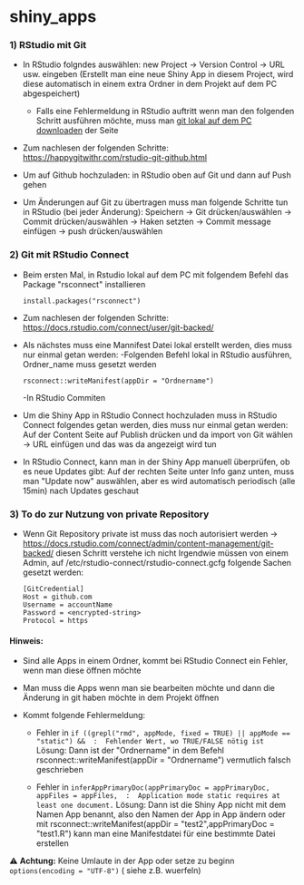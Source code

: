 # shiny_apps

### 1) RStudio mit Git

- In RStudio folgndes auswählen: new Project -> Version Control -> URL usw. eingeben
  	(Erstellt man eine neue Shiny App in diesem Project, wird diese automatisch in einem extra Ordner in dem Projekt auf dem PC abgespeichert)
	- Falls eine Fehlermeldung in RStudio auftritt wenn man den folgenden Schritt ausführen möchte, muss man [git lokal auf dem PC downloaden](https://git-scm.com/downloads) der Seite 

- Zum nachlesen der folgenden Schritte: https://happygitwithr.com/rstudio-git-github.html  

- Um auf Github hochzuladen: in RStudio oben auf Git und dann auf Push gehen

- Um Änderungen auf Git zu übertragen muss man folgende Schritte tun in RStudio (bei jeder Änderung): 
  	Speichern -> Git drücken/auswählen -> Commit drücken/auswählen -> Haken setzten -> Commit message einfügen -> push drücken/auswählen 


### 2) Git mit RStudio Connect
 
- Beim ersten Mal, in Rstudio lokal auf dem PC mit folgendem Befehl das Package "rsconnect" installieren
	```console
	install.packages("rsconnect") 
	```

- Zum nachlesen der folgenden Schritte: https://docs.rstudio.com/connect/user/git-backed/ 

- Als nächstes muss eine Mannifest Datei lokal erstellt werden, dies muss nur einmal getan werden:
   -Folgenden Befehl lokal in RStudio ausführen, Ordner_name muss gesetzt werden
   	```console
	rsconnect::writeManifest(appDir = "Ordnername")
	```
   -In RStudio Commiten

- Um die Shiny App in RStudio Connect hochzuladen muss in RStudio Connect folgendes getan werden, dies muss nur einmal getan werden:
	 Auf der Content Seite auf Publish drücken und da import von Git wählen -> URL einfügen und das was da angezeigt wird tun

- In RStudio Connect, kann man in der Shiny App manuell überprüfen, ob es neue Updates gibt:
	Auf der rechten Seite unter Info ganz unten, muss man "Update now" auswählen, aber es wird automatisch periodisch (alle 15min) nach Updates geschaut


### 3) To do zur Nutzung von private Repository
-  Wenn Git Repository private ist muss das noch autorisiert werden
	-> https://docs.rstudio.com/connect/admin/content-management/git-backed/
   		diesen Schritt verstehe ich nicht
		Irgendwie müssen von einem Admin, auf /etc/rstudio-connect/rstudio-connect.gcfg folgende Sachen gesetzt werden:

	```console
	[GitCredential]
	Host = github.com
	Username = accountName
	Password = <encrypted-string>
	Protocol = https
	```
		

#### Hinweis:
- Sind alle Apps in einem Ordner, kommt bei RStudio Connect ein Fehler, wenn man diese öffnen möchte

- Man muss die Apps wenn man sie bearbeiten möchte und dann die Änderung in git haben möchte in dem Projekt öffnen

- Kommt folgende Fehlermeldung:
	
	- Fehler in `if ((grepl("rmd", appMode, fixed = TRUE) || appMode == "static") &&  : 
  		Fehlender Wert, wo TRUE/FALSE nötig ist` Lösung: Dann ist der "Ordnername" in dem Befehl 
		rsconnect::writeManifest(appDir = "Ordnername") vermutlich falsch geschrieben


	- Fehler in `inferAppPrimaryDoc(appPrimaryDoc = appPrimaryDoc, appFiles = appFiles,  : 
  		Application mode static requires at least one document.`
 	Lösung: Dann ist die Shiny App nicht mit dem Namen App benannt, also den Namen der App in App ändern oder mit rsconnect::writeManifest(appDir = "test2",appPrimaryDoc = "test1.R") kann man eine Manifestdatei für eine bestimmte Datei erstellen

:warning: **Achtung:** 
Keine Umlaute in der App oder setze zu beginn ` options(encoding = "UTF-8") ` ( siehe z.B. wuerfeln)

